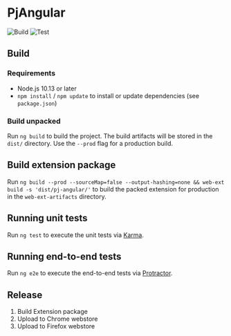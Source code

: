 # PjAngular
![Build](https://github.com/mvwestendorp/pjangular/workflows/Build/badge.svg?branch=master)
![Test](https://github.com/mvwestendorp/pjangular/workflows/Test/badge.svg?branch=master)

## Build

### Requirements

- Node.js 10.13 or later
- `npm install` / `npm update` to install or update dependencies (see `package.json`)

### Build unpacked

Run `ng build` to build the project. The build artifacts will be stored in the `dist/` directory. Use the `--prod` flag for a production build.

## Build extension package

Run `ng build --prod --sourceMap=false --output-hashing=none && web-ext build -s 'dist/pj-angular/'` to build the packed extension for production in the `web-ext-artifacts` directory. 

## Running unit tests

Run `ng test` to execute the unit tests via [Karma](https://karma-runner.github.io).

## Running end-to-end tests

Run `ng e2e` to execute the end-to-end tests via [Protractor](http://www.protractortest.org/).


## Release

1. Build Extension package
2. Upload to Chrome webstore
3. Upload to Firefox webstore

